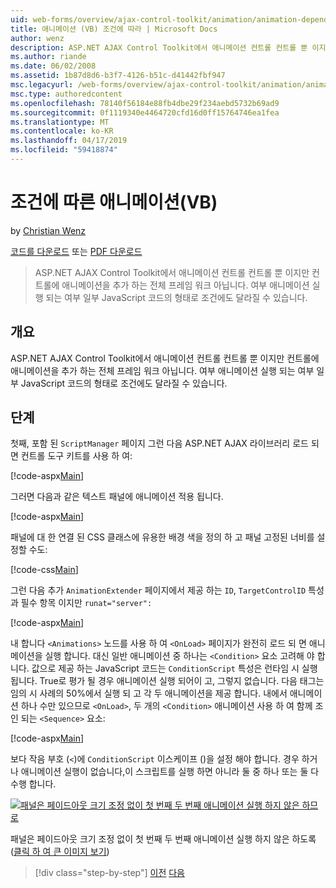 ```yaml
---
uid: web-forms/overview/ajax-control-toolkit/animation/animation-depending-on-a-condition-vb
title: 애니메이션 (VB) 조건에 따라 | Microsoft Docs
author: wenz
description: ASP.NET AJAX Control Toolkit에서 애니메이션 컨트롤 컨트롤 뿐 이지만 컨트롤에 애니메이션을 추가 하는 전체 프레임 워크 아닙니다. 애니메이션 인지 하는 중...
ms.author: riande
ms.date: 06/02/2008
ms.assetid: 1b87d8d6-b3f7-4126-b51c-d41442fbf947
msc.legacyurl: /web-forms/overview/ajax-control-toolkit/animation/animation-depending-on-a-condition-vb
msc.type: authoredcontent
ms.openlocfilehash: 78140f56184e88fb4dbe29f234aebd5732b69ad9
ms.sourcegitcommit: 0f1119340e4464720cfd16d0ff15764746ea1fea
ms.translationtype: MT
ms.contentlocale: ko-KR
ms.lasthandoff: 04/17/2019
ms.locfileid: "59418874"
---
```

# <a name="animation-depending-on-a-condition-vb"></a>조건에 따른 애니메이션(VB)

by [Christian Wenz](https://github.com/wenz)

[코드를 다운로드](http://download.microsoft.com/download/f/9/a/f9a26acd-8df4-4484-8a18-199e4598f411/Animation4.vb.zip) 또는 [PDF 다운로드](http://download.microsoft.com/download/6/7/1/6718d452-ff89-4d3f-a90e-c74ec2d636a3/animation4VB.pdf)

> ASP.NET AJAX Control Toolkit에서 애니메이션 컨트롤 컨트롤 뿐 이지만 컨트롤에 애니메이션을 추가 하는 전체 프레임 워크 아닙니다. 여부 애니메이션 실행 되는 여부 일부 JavaScript 코드의 형태로 조건에도 달라질 수 있습니다.


## <a name="overview"></a>개요

ASP.NET AJAX Control Toolkit에서 애니메이션 컨트롤 컨트롤 뿐 이지만 컨트롤에 애니메이션을 추가 하는 전체 프레임 워크 아닙니다. 여부 애니메이션 실행 되는 여부 일부 JavaScript 코드의 형태로 조건에도 달라질 수 있습니다.

## <a name="steps"></a>단계

첫째, 포함 된 `ScriptManager` 페이지 그런 다음 ASP.NET AJAX 라이브러리 로드 되 면 컨트롤 도구 키트를 사용 하 여:

[!code-aspx[Main](animation-depending-on-a-condition-vb/samples/sample1.aspx)]

그러면 다음과 같은 텍스트 패널에 애니메이션 적용 됩니다.

[!code-aspx[Main](animation-depending-on-a-condition-vb/samples/sample2.aspx)]

패널에 대 한 연결 된 CSS 클래스에 유용한 배경 색을 정의 하 고 패널 고정된 너비를 설정할 수도:

[!code-css[Main](animation-depending-on-a-condition-vb/samples/sample3.css)]

그런 다음 추가 `AnimationExtender` 페이지에서 제공 하는 `ID`, `TargetControlID` 특성과 필수 항목 이지만 `runat="server":`

[!code-aspx[Main](animation-depending-on-a-condition-vb/samples/sample4.aspx)]

내 합니다 `<Animations>` 노드를 사용 하 여 `<OnLoad>` 페이지가 완전히 로드 되 면 애니메이션을 실행 합니다. 대신 일반 애니메이션 중 하나는 `<Condition>` 요소 고려해 야 합니다. 값으로 제공 하는 JavaScript 코드는 `ConditionScript` 특성은 런타임 시 실행 됩니다. True로 평가 될 경우 애니메이션 실행 되어이 고, 그렇지 없습니다. 다음 태그는 임의 시 사례의 50%에서 실행 되 고 각 두 애니메이션을 제공 합니다. 내에서 애니메이션 하나 수만 있으므로 `<OnLoad>`, 두 개의 `<Condition>` 애니메이션 사용 하 여 함께 조인 되는 `<Sequence>` 요소:

[!code-aspx[Main](animation-depending-on-a-condition-vb/samples/sample5.aspx)]

보다 작음 부호 (`<`)에 `ConditionScript` 이스케이프 ()을 설정 해야 합니다. 경우 하거나 애니메이션 실행이 없습니다,이 스크립트를 실행 하면 아니라 둘 중 하나 또는 둘 다 수행 합니다.


[![패널은 페이드아웃 크기 조정 없이 첫 번째 두 번째 애니메이션 실행 하지 않은 하므로](animation-depending-on-a-condition-vb/_static/image2.png)](animation-depending-on-a-condition-vb/_static/image1.png)

패널은 페이드아웃 크기 조정 없이 첫 번째 두 번째 애니메이션 실행 하지 않은 하도록 ([클릭 하 여 큰 이미지 보기](animation-depending-on-a-condition-vb/_static/image3.png))

> [!div class="step-by-step"]
> [이전](executing-several-animations-after-each-other-vb.md)
> [다음](picking-one-animation-out-of-a-list-vb.md)
